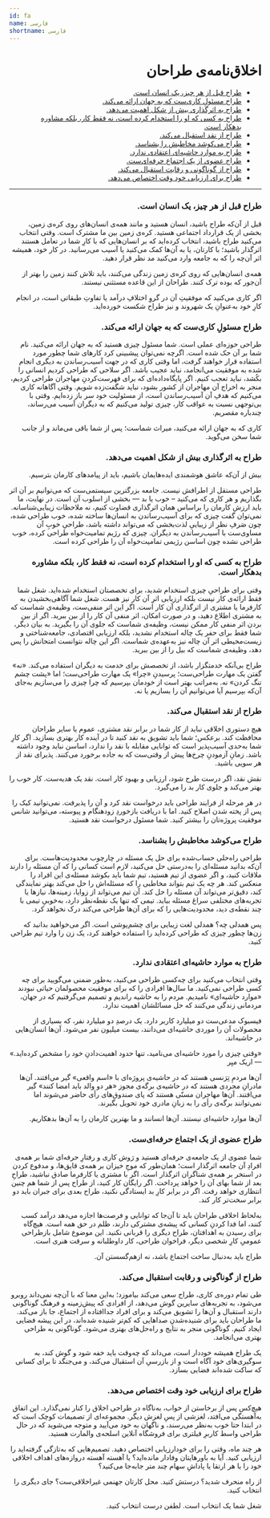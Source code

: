 ```yaml
---
id: fa
name: فارسی
shortname: فارسی
---
```


<div dir="rtl">

# اخلاق‌نامه‌ی طراحان

* ‫[طراح قبل از هر چیز، یک انسان است.](#طراح-قبل-از-هر-چیز-یک-انسان-است)‬
* ‫[طراح مسئولِ کاری‌ست که به جهان ارائه می‌کند.](#طراح-مسئول%D9%90-کاریست-که-به-جهان-ارائه-میکند)‬
* ‫[طراح به اثرگذاری بیش از شکل اهمیت می‌دهد.](#طراح-به-اثرگذاری-بیش-از-شکل-اهمیت-میدهد)‬
* ‫[طراح به کسی که او را استخدام کرده است، نه فقط کار، بلکه مشاوره بدهکار است.](#طراح-به-کسی-که-او-را-استخدام-کرده-است-نه-فقط-کار-بلکه-مشاوره-بدهکار-است)‬
* ‫[طراح از نقد استقبال می‌کند.](#طراح-از-نقد-استقبال-میکند)‬
* [طراح می‌کوشد مخاطبش را بشناسد.](#طراح-میکوشد-مخاطبش-را-بشناسد)‬
* ‫[طراح به موارد حاشیه‌ای اعتقادی ندارد.](#طراح-به-موارد-حاشیهای-اعتقادی-ندارد)‬
* ‫[طراح عضوی از یک اجتماع حرفه‌ای‌ست.](#طراح-عضوی-از-یک-اجتماع-حرفهایست)
* [طراح از گوناگونی و رقابت استقبال می‌کند.](#طراح-از-گوناگونی-و-رقابت-استقبال-میکند)
* [طراح برای ارزیابی خود وقت اختصاص می‌دهد.](#طراح-برای-ارزیابی-خود-وقت-اختصاص-میدهد)‬

***

### طراح قبل از هر چیز، یک انسان است.‬

‫قبل از آن‌که طراح باشید، انسان هستید و مانند همه‌ی انسان‌های روی کره‌ی زمین، بخشی از یک قرارداد اجتماعی هستید. کره‌ی زمین بین ما مشترک است. وقتی انتخاب می‌کنید طراح باشید، انتخاب کرده‌اید که بر انسان‌هایی که با کارِ شما در تعامل هستند اثرگذار باشید؛ با کارتان، یا به آن‌ها کمک می‌کنید یا آسیب می‌رسانید. در کار خود، همیشه اثر آن‌چه را که به جامعه وارد می‌کنید مد نظر قرار دهید.‬

‫همه‌ی انسان‌هایی که روی کره‌ی زمین زندگی می‌کنند، باید تلاش کنند زمین را بهتر از آن‌جور که بوده ترک کنند. طراحان از این قاعده مستثنی نیستند.‬

‫اگر کاری می‌کنید که موفقیتِ آن در گروِ اختلافِ درآمد یا تفاوتِ طبقاتی است، در انجام کارِ خود به‌عنوانِ یک شهروند و نیز طراح شکست خورده‌اید.‬

### طراح مسئولِ کاری‌ست که به جهان ارائه می‌کند.‬

‫طراحی حوزه‌ای عملی است. شما مسئول چیزی هستید که به جهان ارائه می‌کنید. نام شما بر آن حک شده است. اگرچه نمی‌توان پیشبینی کرد کارهای شما چطور مورد استفاده قرار خواهند گرفت، اما وقتی کاری که در جهت آسیب‌رساندن به دیگری انجام شده به موفقیت می‌انجامد، نباید عجیب باشد. اگر سلاحی که طراحی کردیم انسانی را بکُشد، نباید تعجب کنیم. اگر پایگاه‌داده‌ای که برای فهرست‌کردنِ مهاجران طراحی کردیم، منجر به اخراج آن مهاجران از کشور بشود، نباید شگفت‌زده شویم. وقتی آگاهانه کاری می‌کنیم که هدفِ آن آسیب‌رساندن است، از مسئولیت خود سر باز زده‌ایم. وقتی با بی‌توجهی نسبت به عواقب کار، چیزی تولید می‌کنیم که به دیگران آسیب می‌رساند، چندباره مقصریم.‬

‫کاری که به جهان ارائه می‌کنید، میراث شماست؛ پس از شما باقی می‌ماند و از جانب شما سخن می‌گوید.‬

### طراح به اثرگذاری بیش از شکل اهمیت می‌دهد.‬

‫بیش از آن‌که عاشق هوشمندی ایده‌هایمان باشیم، باید از پیامدهای کارمان بترسیم.‬

‫طراحی مستقل از اطرافش نیست. جامعه بزرگترین سیستمی‌ست که می‌توانیم بر آن اثر بگذاریم و هر کاری که می‌کنید – خوب یا بد — بخشی از اسلوب آن است. در نهایت، ما باید ارزش کارمان را براساس همان اثرگذاری قضاوت کنیم، نه ملاحظات زیبایی‌شناسانه. نمی‌توان گفت چیزی که برای آسیب‌رساندن به انسان‌ها ساخته شده، خوب طراحی شده، چون صَرفِ نظر از زیباییِ لذت‌بخشی که می‌تواند داشته باشد، طراحیِ خوبِ آن مساوی‌ست با آسیب‌رساندن به دیگران. چیزی که رژیم تمامیت‌خواه طراحی کرده، خوب طراحی نشده چون اساسن رژیمی تمامیت‌خواه آن را طراحی کرده است.‬

### طراح به کسی که او را استخدام کرده است، نه فقط کار، بلکه مشاوره بدهکار است.‬

‫وقتی برای طراحیِ چیزی استخدام شدید، برای تخصصتان استخدام شده‌اید. شغل شما فقط ارائه‌ی کار نیست بلکه ارزیابی اثرِ آن کار نیز هست. شغل شما آگاهی‌بخشیدن به کارفرما یا مشتری از اثرگذاری آن کار است. اگر این اثر منفی‌ست، وظیفه‌ی شماست که به مشتری اطلاع دهید، و در صورت امکان، اثر منفی آن کار را از بین ببرید. اگر از بین بردن اثر منفی کار ممکن نیست، وظیفه‌ی شماست که جلوی آن را بگیرید. به بیان دیگر، شما فقط برای حفر یک چاله استخدام نشدید، بلکه ارزیابی اقتصادی، جامعه‌شناختی و زیست‌محیطی اثر آن چاله نیز به‌عهده‌ی شماست. اگر این چاله نتوانست امتحانش را پس دهد، وظیفه‌ی شماست که بیل را از بین ببرید.‬

‫طراح بی‌آنکه خدمتگزار باشد، از تخصصش برای خدمت به دیگران استفاده می‌کند. «نه» گفتن یک مهارت طراحی‌ست؛ پرسیدنِ «چرا» یک مهارت طراحی‌ست؛ اما «پشت چشم تنگ کردن» نه. به‌مراتب بهتر است از خودمان بپرسیم که چرا چیزی را می‌سازیم به‌جای آن‌که بپرسیم آیا می‌توانیم آن را بسازیم یا نه.‬

### طراح از نقد استقبال می‌کند.‬

‫هیچ دستوری اخلاقی نباید از کار شما در برابر نقد مشتری، عموم یا سایر طراحان محافظت کند. برعکس؛ شما باید تشویق به نقد کنید تا در آینده کار بهتری بسازید. اگر کارِ شما به‌حدی آسیب‌پذیر است که توانایی مقابله با نقد را ندارد، اساسن نباید وجود داشته باشد. زمانِ آزمودنِ چرخ‌ها پیش از وقتی‌ست که به جاده برخورد می‌کنند. پذیرای نقد از هر سویی باشید.‬

‫نقش نقد، اگر درست طرح شود، ارزیابی و بهبود کار است. نقد یک هدیه‌ست. کار خوب را بهتر می‌کند و جلوی کار بد را می‌گیرد.‬

‫در هر مرحله از فرایند طراحی باید درخواست نقد کرد و آن را پذیرفت. نمی‌توانید کیک را پس از پخته شدن اصلاح کنید. اما با دریافت بازخوردِ زودهنگام و پیوسته، می‌توانید شانس موفقیت پروژه‌تان را بیشتر کنید. شما مسئول درخواست نقد هستید.‬

### طراح می‌کوشد مخاطبش را بشناسد.‬

‫طراحی راه‌حلی حساب‌شده برای حل یک مسئله در چارچوب محدودیت‌هاست. برای آن‌که بدانید مسئله‌ای را به‌درستی حل می‌کنید، لازم است کسانی را که آن مسئله را دارند ملاقات کنید، و اگر عضوی از تیم هستید، تیم شما باید بکوشد مسئله‌ی این افراد را منعکس کند. هر چه یک تیم بتواند مخاطبی را که مسئله‌اش را حل می‌کند بهتر نمایندگی کند، دقیق‌تر می‌تواند آن مسئله را حل کند. آن تیم می‌تواند از زوایا، زمینه‌ها، نیازها یا تجربه‌های مختلفی سراغ مسئله بیاید. تیمی که تنها یک نقطه‌نظر دارد، به‌خوبیِ تیمی با چند نقطه‌ی دید، محدودیت‌هایی را که برای آن‌ها طراحی می‌کند درک نخواهد کرد.‬

‫پس همدلی چه؟ همدلی لغت زیبایی برای چشم‌پوشی است. اگر می‌خواهید بدانید که زن‌ها چطور چیزی که طراحی کرده‌اید را استفاده خواهند کرد، یک زن را وارد تیم طراحی کنید.‬

### طراح به موارد حاشیه‌ای اعتقادی ندارد.‬

‫وقتی انتخاب می‌کنید برای چه‌کسی طراحی می‌کنید، به‌طور ضمنی می‌گویید برای چه کسی طراحی نمی‌کنید. ما سال‌ها افرادی را که برای موفقیت محصولمان حیاتی نبودند «موارد حاشیه‌ای» نامیدیم. مردم را به حاشیه راندیم و تصمیم می‌گرفتیم که در جهان، مردمانی زندگی می‌کنند که حل مسائلشان اهمیت ندارد.‬

‫فیسبوک مدعی‌ست دو میلیارد کاربر دارد. یک درصدِ دو میلیارد نفر، که بسیاری از محصولات آن را موردی حاشیه‌ای می‌دانند، بیست میلیون نفر می‌شود. آن‌ها انسان‌هایی در حاشیه‌اند.‬

‫«وقتی چیزی را مورد حاشیه‌ای می‌نامید، تنها حدود اهمیت‌دادنِ خود را مشخص کرده‌اید.» — اریک میِر‬

‫آن‌ها مردمِ تِرَنسی هستند که در حاشیه‌ی پروژه‌ای با «اسم واقعی» گیر می‌افتند. آن‌ها مادرانِ مجردی هستند که در حاشیه‌ی برگه‌ی مجوز «هر دو والد باید امضا کنند» گیر می‌افتند. آن‌ها مهاجران مسنّی هستند که پای صندوق‌های رأی حاضر می‌شوند اما نمی‌توانند برگه‌ی رأی را به زبانِ مادری خود تحویل بگیرند.‬

‫آن‌ها موارد حاشیه‌ای نیستند. آن‌ها انسانند و ما بهترین کارمان را به آن‌ها بدهکاریم.‬

### طراح عضوی از یک اجتماع حرفه‌ای‌ست.‬

‫شما عضوی از یک جامعه‌ی حرفه‌ای هستید و رَوش کاری و رفتارِ حرفه‌ای شما بر همه‌ی افرادِ آن جامعه اثرگذار است؛ همان‌طور که موجِ خیزان بر همه‌ی قایق‌ها، و مدفوع کردن در استخر بر همه‌ی شناگران اثرگذار است. اگر با مشتری یا کارفرما صادق نباشید، طراحِ بعد از شما بهای آن را خواهد پرداخت. اگر رایگان کار کنید، از طراح پس از شما هم چنین انتظاری خواهد رفت. اگر در برابر کارِ بد ایستادگی نکنید، طراح بعدی برای جبران باید دو برابر سخت‌تر کار کند.‬

‫به‌لحاظ اخلاقی طراحان باید تا آن‌جا که توانایی و فرصت‌ها اجازه می‌دهد درآمد کسب کنند، اما فدا کردنِ کسانی که پیشه‌ی مشترکی دارند، ظلم در حق همه است. هیچ‌گاه برای رسیدن به اهدافتان، طراح دیگری را قربانی نکنید. این موضوع شامل بازطراحی عمومیِ کارِ شخصی دیگر، فراخوان طراحی، کار داوطلبانه و سرقت هنری است.‬

‫طراح باید به‌دنبال ساخت اجتماع باشد، نه ازهم‌گسستن آن.‬

### طراح از گوناگونی و رقابت استقبال می‌کند.‬

‫طی تمام دوره‌ی کاری، طراح سعی می‌کند بیاموزد؛ به‌این معنا که با آن‌چه نمی‌داند روبرو می‌شود، به تجربه‌های سایرین گوش می‌دهد، از افرادی که پیش‌زمینه و فرهنگ گوناگونی دارند استقبال و آن‌ها را تشویق می‌کند و برای افراد جداافتاده از اجتماع، جا باز می‌کند. ما طراحان باید برای شنیده‌شدنِ صداهایی که ‌کم‌تر شنیده شده‌اند، در این پیشه فضایی ایجاد کنیم. گوناگونی منجر به نتایج و راه‌حل‌های بهتری می‌شود. گوناگونی به طراحی بهتری می‌انجامد.‬

‫یک طراح همیشه خوددار است، می‌داند که چه‌وقت باید خفه شود و گوش کند، به سوگیری‌های خود آگاه است و از بازرسیِ آن استقبال می‌کند، و می‌جنگد تا برای کسانی که ساکت شده‌اند فضایی بسازد.‬

### طراح برای ارزیابی خود وقت اختصاص می‌دهد.‬

‫هیچ‌کس پس از برخاستن از خواب، به‌ناگاه در طراحی اخلاق را کنار نمی‌گذارد. این اتفاق به‌آهستگی می‌افتد، لغزشی از پسِ لغزش دیگر. مجموعه‌ای از تصمیمات کوچک است که در ابتدا حتا خوب به‌نظر می‌رسند، و ناگهان به خود می‌آیید و متوجه می‌شوید که در حال طراحی واسط کاربرِ فیلتری برای فروشگاه آنلاین اسلحه‌ی والمارت هستید.‬

‫هر چند ماه، وقتی را برای خودارزیابی اختصاص دهید. تصمیم‌هایی که به‌تازگی گرفته‌اید را ارزیابی کنید. آیا به باورهایتان وفادار مانده‌اید؟ یا آهسته آهسته دروازه‌های اهداف اخلاقی خود را با هر ارتقا یا پاداشِ سهام چند متر جابه‌جا می‌کنید؟‬

‫از راه منحرف شدید؟ درستش کنید. محل کارتان جهنمی غیراخلاقی‌ست؟ جای دیگری را انتخاب کنید.‬

‫شغل شما یک انتخاب است. لطفن درست انتخاب کنید.‬

</div>